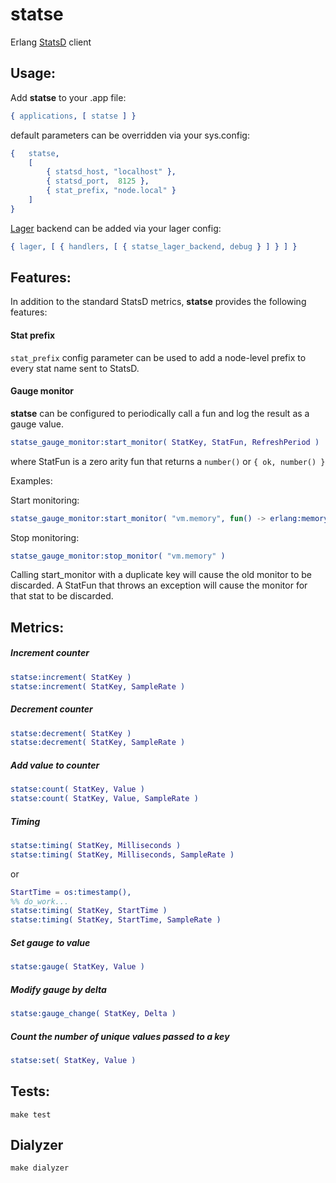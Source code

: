 # statse
Erlang [StatsD](https://github.com/etsy/statsd) client

## Usage:

Add **statse** to your .app file:

```erlang
{ applications, [ statse ] }
```

default parameters can be overridden via your sys.config:

```erlang
{   statse,
	[
		{ statsd_host, "localhost" },
		{ statsd_port,	8125 },
		{ stat_prefix, "node.local" }
	]
}
```

[Lager](https://github.com/basho/lager) backend can be added via your lager config:

```erlang
{ lager, [ { handlers, [ { statse_lager_backend, debug } ] } ] }
```

## Features:

In addition to the standard StatsD metrics, **statse** provides the following features:

#### Stat prefix

`stat_prefix` config parameter can be used to add a node-level prefix to every stat name sent to StatsD.

#### Gauge monitor

**statse** can be configured to periodically call a fun and log the result as a gauge value.

```erlang
statse_gauge_monitor:start_monitor( StatKey, StatFun, RefreshPeriod )
```

where StatFun is a zero arity fun that returns a `number()` or `{ ok, number() }`

Examples:

Start monitoring:
```erlang
statse_gauge_monitor:start_monitor( "vm.memory", fun() -> erlang:memory( total ) end, timer:minutes( 5 ) )
```

Stop monitoring:
```erlang
statse_gauge_monitor:stop_monitor( "vm.memory" )
```

Calling start_monitor with a duplicate key will cause the old monitor to be discarded.
A StatFun that throws an exception will cause the monitor for that stat to be discarded.

## Metrics:

##### Increment counter
```erlang
statse:increment( StatKey )
statse:increment( StatKey, SampleRate )
```

##### Decrement counter
```erlang
statse:decrement( StatKey )
statse:decrement( StatKey, SampleRate )
```

##### Add value to counter
```erlang
statse:count( StatKey, Value )
statse:count( StatKey, Value, SampleRate )
```

##### Timing
```erlang
statse:timing( StatKey, Milliseconds )
statse:timing( StatKey, Milliseconds, SampleRate )
```
or
```erlang
StartTime = os:timestamp(),
%% do_work...
statse:timing( StatKey, StartTime )
statse:timing( StatKey, StartTime, SampleRate )
```

##### Set gauge to value
```erlang
statse:gauge( StatKey, Value )
```

##### Modify gauge by delta
```erlang
statse:gauge_change( StatKey, Delta )
```

##### Count the number of unique values passed to a key
```erlang
statse:set( StatKey, Value )
```


## Tests:

```
make test
```

## Dialyzer

```
make dialyzer
```
